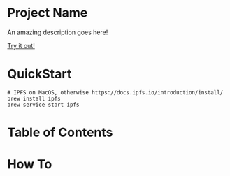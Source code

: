 # Project Name

An amazing description goes here!

[Try it out!](https://linktoalivedemo.example.com)

# QuickStart

```shell
# IPFS on MacOS, otherwise https://docs.ipfs.io/introduction/install/
brew install ipfs
brew service start ipfs
```

# Table of Contents

# How To
